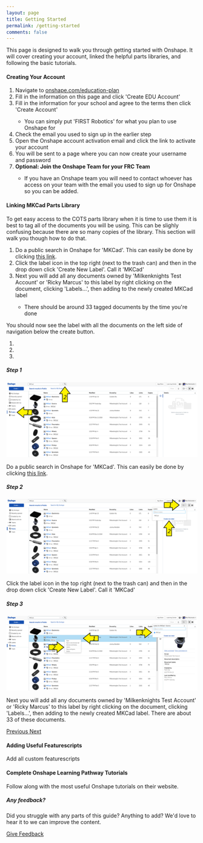 ```yaml
---
layout: page
title: Getting Started
permalink: /getting-started
comments: false
---
```


<!-- Left side -->
<div class="row justify-content-between">
    <div class="col-md-8 pr-5">
        <p>This page is designed to walk you through getting started with Onshape. It will cover creating your account, linked the helpful parts libraries, and following the basic tutorials.</p>
        <div id="account">
            <h4>Creating Your Account</h4>
            <ol>
                <li>Navigate to <a target="_blank" rel="noopener noreferrer" href="https://www.onshape.com/education-plan">onshape.com/education-plan</a></li>
                <li>Fill in the information on this page and click 'Create EDU Account'</li>
                <li>Fill in the information for your school and agree to the terms then click 'Create Account'</li>
                <ul><li>You can simply put 'FIRST Robotics' for what you plan to use Onshape for</li></ul>
                <li>Check the email you used to sign up in the earlier step</li>
                <li>Open the Onshape account activation email and click the link to activate your account</li>
                <li>You will be sent to a page where you can now create your username and password</li>
                <li><b>Optional: Join the Onshape Team for your FRC Team</b></li>
                <ul><li>If you have an Onshape team you will need to contact whoever has access on your team with the email you used to sign up for Onshape so you can be added.</li></ul>
                </ol>
        </div>
        <div id="mkcad">
            <h4>Linking MKCad Parts Library</h4>
            <p>To get easy access to the COTS parts library when it is time to use them it is best to tag all of the documents you will be using. This can be slighly confusing because there are so many copies of the library. This section will walk you though how to do that.</p>
            <ol>
            <li>Do a public search in Onshape for 'MKCad'. This can easily be done by clicking <a target="_blank" rel="noopener noreferrer" href="https://cad.onshape.com/documents?nodeId=3&resourceType=filter&q=_all:MKCad">this link</a>.</li>
            <li>Click the label icon in the top right (next to the trash can) and then in the drop down click 'Create New Label'. Call it 'MKCad'</li>
            <li>Next you will add all any documents owned by 'Milkenknights Test Account' or 'Ricky Marcus' to this label by right clicking on the document, clicking 'Labels...', then adding to the newly created MKCad label</li>
            <ul><li>There should be around 33 tagged documents by the time you're done</li></ul>
            </ol>
            <p>You should now see the label with all the documents on the left side of navigation below the create button.</p>
            <!-- Carousel -->
            <div id="carouselExampleCaptions" class="carousel slide" data-interval="false" data-ride="carousel">
                <ol class="carousel-indicators">
                    <li data-target="#carouselExampleCaptions" data-slide-to="0" class="active"></li>
                    <li data-target="#carouselExampleCaptions" data-slide-to="1"></li>
                    <li data-target="#carouselExampleCaptions" data-slide-to="2"></li>
                </ol>
                <div class="carousel-inner" role="listbox">
                    <div class="carousel-item active text-center p-4">
                        <div class="row">
                        <div class="col-md-10 mx-auto">
                        <h5>Step 1</h5>
                        <img src="/assets/images/getting-started/mkcad/step1.png" class="d-block w-100" alt="...">
                        <p>Do a public search in Onshape for 'MKCad'. This can easily be done by clicking <a target="_blank" rel="noopener noreferrer" href="https://cad.onshape.com/documents?nodeId=3&resourceType=filter&q=_all:MKCad">this link</a>.</p>
                        </div>
                        </div>
                    </div>
                    <div class="carousel-item text-center p-4">
                        <div class="row">
                        <div class="col-md-10 mx-auto">
                        <h5>Step 2</h5>
                        <img src="/assets/images/getting-started/mkcad/step2.png" class="d-block w-100" alt="...">
                        <p>Click the label icon in the top right (next to the trash can) and then in the drop down click 'Create New Label'. Call it 'MKCad'</p>
                        </div>
                        </div>
                    </div>
                    <div class="carousel-item text-center p-4">
                        <div class="row">
                        <div class="col-md-10 mx-auto">
                        <h5>Step 3</h5>
                        <img src="/assets/images/getting-started/mkcad/step3.png" class="d-block w-100" alt="...">
                        <p>Next you will add all any documents owned by 'Milkenknights Test Account' or 'Ricky Marcus' to this label by right clicking on the document, clicking 'Labels...', then adding to the newly created MKCad label. There are about 33 of these documents.</p>
                        </div>
                        </div>
                    </div>                                        
                </div>
                <a class="carousel-control-prev" href="#carouselExampleCaptions" role="button" data-slide="prev">
                    <span class="carousel-control-prev-icon" aria-hidden="true"></span>
                    <span class="sr-only">Previous</span>
                </a>
                <a class="carousel-control-next" href="#carouselExampleCaptions" role="button" data-slide="next">
                    <span class="carousel-control-next-icon" aria-hidden="true"></span>
                    <span class="sr-only">Next</span>
                </a>
                </div>
        </div>
        <div id="featurescripts">
            <h4>Adding Useful Featurescripts</h4>
            <p>Add all custom featurescripts</p>
        </div>
        <div id="tutorials">
            <h4>Complete Onshape Learning Pathway Tutorials</h4>
            <p>Follow along with the most useful Onshape tutorials on their website.</p>
        </div>
    </div>
<!-- Right side -->
    <div class="col-md-4">
        <div class="sticky-top sticky-top-80">
            <h5>Any feedback?</h5>
            <p>Did you struggle with any parts of this guide? Anything to add? We'd love to hear it to we can improve the content.</p>
            <a href="/contribute" class="btn btn-primary">Give Feedback</a>
        </div>
    </div>
</div>
